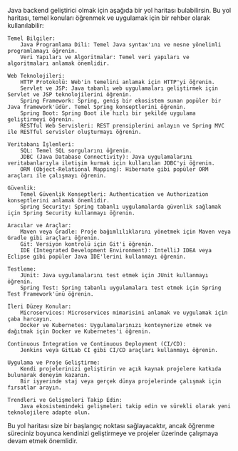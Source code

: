 Java backend geliştirici olmak için aşağıda bir yol haritası bulabilirsin. Bu yol haritası, temel konuları öğrenmek ve uygulamak için bir rehber olarak kullanılabilir:

    Temel Bilgiler:
        Java Programlama Dili: Temel Java syntax'ını ve nesne yönelimli programlamayı öğrenin.
        Veri Yapıları ve Algoritmalar: Temel veri yapıları ve algoritmaları anlamak önemlidir.

    Web Teknolojileri:
        HTTP Protokolü: Web'in temelini anlamak için HTTP'yi öğrenin.
        Servlet ve JSP: Java tabanlı web uygulamaları geliştirmek için Servlet ve JSP teknolojilerini öğrenin.
        Spring Framework: Spring, geniş bir ekosistem sunan popüler bir Java framework'üdür. Temel Spring konseptlerini öğrenin.
        Spring Boot: Spring Boot ile hızlı bir şekilde uygulama geliştirmeyi öğrenin.
        RESTful Web Servisleri: REST prensiplerini anlayın ve Spring MVC ile RESTful servisler oluşturmayı öğrenin.

    Veritabanı İşlemleri:
        SQL: Temel SQL sorgularını öğrenin.
        JDBC (Java Database Connectivity): Java uygulamalarını veritabanlarıyla iletişim kurmak için kullanılan JDBC'yi öğrenin.
        ORM (Object-Relational Mapping): Hibernate gibi popüler ORM araçları ile çalışmayı öğrenin.

    Güvenlik:
        Temel Güvenlik Konseptleri: Authentication ve Authorization konseptlerini anlamak önemlidir.
        Spring Security: Spring tabanlı uygulamalarda güvenlik sağlamak için Spring Security kullanmayı öğrenin.

    Aracılar ve Araçlar:
        Maven veya Gradle: Proje bağımlılıklarını yönetmek için Maven veya Gradle gibi araçları öğrenin.
        Git: Versiyon kontrolü için Git'i öğrenin.
        IDE (Integrated Development Environment): IntelliJ IDEA veya Eclipse gibi popüler Java IDE'lerini kullanmayı öğrenin.

    Testleme:
        JUnit: Java uygulamalarını test etmek için JUnit kullanmayı öğrenin.
        Spring Test: Spring tabanlı uygulamaları test etmek için Spring Test Framework'ünü öğrenin.

    İleri Düzey Konular:
        Microservices: Microservices mimarisini anlamak ve uygulamak için çaba harcayın.
        Docker ve Kubernetes: Uygulamalarınızı konteynerize etmek ve dağıtmak için Docker ve Kubernetes'i öğrenin.

    Continuous Integration ve Continuous Deployment (CI/CD):
        Jenkins veya GitLab CI gibi CI/CD araçları kullanmayı öğrenin.

    Uygulama ve Proje Geliştirme:
        Kendi projelerinizi geliştirin ve açık kaynak projelere katkıda bulunarak deneyim kazanın.
        Bir işyerinde staj veya gerçek dünya projelerinde çalışmak için fırsatlar arayın.

    Trendleri ve Gelişmeleri Takip Edin:
        Java ekosistemindeki gelişmeleri takip edin ve sürekli olarak yeni teknolojilere adapte olun.

Bu yol haritası size bir başlangıç ​​noktası sağlayacaktır, ancak öğrenme süreciniz boyunca kendinizi geliştirmeye ve projeler üzerinde çalışmaya devam etmek önemlidir.
